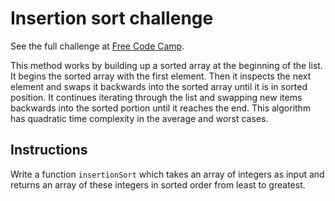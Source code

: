 # Insertion sort challenge

See the full challenge at [Free Code Camp](https://www.freecodecamp.org/learn/coding-interview-prep/algorithms/implement-insertion-sort).

This method works by building up a sorted array at the beginning of the list. It begins the sorted array with the first element. Then it inspects the next element and swaps it backwards into the sorted array until it is in sorted position. It continues iterating through the list and swapping new items backwards into the sorted portion until it reaches the end. This algorithm has quadratic time complexity in the average and worst cases.

## Instructions

Write a function `insertionSort` which takes an array of integers as input and returns an array of these integers in sorted order from least to greatest.
